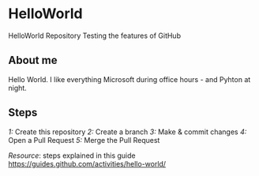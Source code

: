 # HelloWorld
HelloWorld Repository
Testing the features of GitHub

## About me
Hello World. I like everything Microsoft during office hours - and Pyhton at night.

## Steps
*1:* Create this repository
*2:* Create a branch
*3:* Make & commit changes
*4:* Open a Pull Request
*5:* Merge the Pull Request

*Resource*: steps explained in this guide
https://guides.github.com/activities/hello-world/
